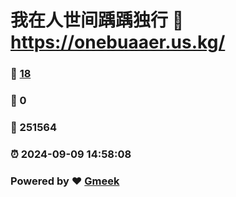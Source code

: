 # 我在人世间踽踽独行 :link: https://onebuaaer.us.kg/ 
### :page_facing_up: [18](https://onebuaaer.us.kg//tag.html) 
### :speech_balloon: 0 
### :hibiscus: 251564 
### :alarm_clock: 2024-09-09 14:58:08 
### Powered by :heart: [Gmeek](https://github.com/Meekdai/Gmeek)
